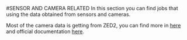 #SENSOR AND CAMERA RELATED
In this section you can find jobs that using the data obtained from sensors and cameras.

Most of the camera data is getting from ZED2, you can find more in [here](https://www.stereolabs.com/zed-2/)
and official documentation [here](https://www.stereolabs.com/docs/).

